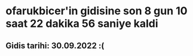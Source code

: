 # ofarukbicer'in gidisine son 8 gun 10 saat 22 dakika 56 saniye kaldi

## Gidis tarihi: 30.09.2022 :(